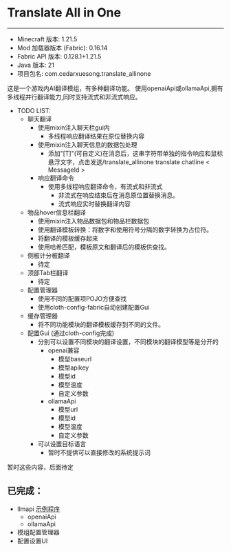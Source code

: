 # Translate All in One
- - -

- Minecraft 版本: 1.21.5
- Mod 加载器版本 (Fabric): 0.16.14
- Fabric API 版本: 0.128.1+1.21.5
- Java 版本: 21
- 项目包名: com.cedarxuesong.translate_allinone

这是一个游戏内AI翻译模组，有多种翻译功能。
使用openaiApi或ollamaApi,拥有多线程并行翻译能力,同时支持流式和非流式响应。
- TODO LIST:
  - 聊天翻译
    - 使用mixin注入聊天栏gui内
      - 多线程响应翻译结果在原位替换内容
    - 使用mixin注入聊天信息的数据包处理
      - 添加"[T]"(可自定义)在消息后，这串字符带单独的指令响应和鼠标悬浮文字，点击发送/translate_allinone translate chatline < MessageId >
    - 响应翻译命令
      - 使用多线程响应翻译命令，有流式和非流式
        - 非流式在响应结束后在消息原位置替换消息。
        - 流式响应实时替换翻译内容
  - 物品hover信息栏翻译
    - 使用mixin注入物品数据包和物品栏数据包
    - 使用翻译模板转换：将数字和使用符号分隔的数字转换为占位符。
    - 将翻译的模板缓存起来
    - 使用哈希匹配，模板原文和翻译后的模板供查找。
  - 侧板计分板翻译
    - 待定
  - 顶部Tab栏翻译
    - 待定
  - 配置管理器
    - 使用不同的配置项POJO方便查找
    - 使用cloth-config-fabric自动创建配置Gui
  - 缓存管理器
    - 将不同功能模块的翻译模板缓存到不同的文件。
  - 配置Gui (通过cloth-config完成)
    - 分别可以设置不同模块的翻译设置，不同模块的翻译模型等是分开的
      - openai兼容
        - 模型baseurl
        - 模型apikey
        - 模型id
        - 模型温度
        - 自定义参数
      - ollamaApi
        - 模型url
        - 模型id
        - 模型温度
        - 自定义参数
    - 可以设置目标语言
      - 暂时不提供可以直接修改的系统提示词

暂时这些内容，后面待定

## 已完成：
- llmapi [示例程序](doc/llmapi/Example.md)
  - openaiApi
  - ollamaApi
- 模组配置管理器
- 配置设置UI